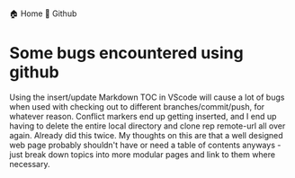 
  🏠 Home
  🐙 Github

# Some bugs encountered using github
Using the insert/update Markdown TOC in VScode will cause a lot of bugs when used with checking out to different branches/commit/push, for whatever reason. Conflict markers end up getting inserted, and I end up having to delete the entire local directory and clone rep remote-url all over again. Already did this twice. 
My thoughts on this are that a well designed web page probably shouldn't have or need a table of contents anyways - just break down topics into more modular pages and link to them where necessary.